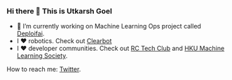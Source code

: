### Hi there 👋 This is Utkarsh Goel

- 🔭 I’m currently working on Machine Learning Ops project called [Deploifai](https://deploif.ai).
- I ❤️ robotics. Check out [Clearbot](https://clearbot.dev)
- I ❤️ developer communities. Check out [RC Tech Club](https://rctech.club) and [HKU Machine Learning Society](https://hkumls.github.io).

How to reach me: [Twitter](https://twitter.com/javachipd).
